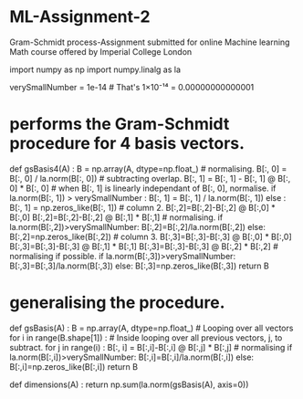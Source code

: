 # ML-Assignment-2
Gram-Schmidt process-Assignment submitted for online Machine learning Math course offered by Imperial College London 

import numpy as np
import numpy.linalg as la

verySmallNumber = 1e-14 # That's 1×10⁻¹⁴ = 0.00000000000001

# performs the Gram-Schmidt procedure for 4 basis vectors.

def gsBasis4(A) :
    B = np.array(A, dtype=np.float_) 
    # normalising.
    B[:, 0] = B[:, 0] / la.norm(B[:, 0])
    # subtracting overlap.
    B[:, 1] = B[:, 1] - B[:, 1] @ B[:, 0] * B[:, 0]
    # when B[:, 1] is linearly independant of B[:, 0], normalise.
    if la.norm(B[:, 1]) > verySmallNumber :
        B[:, 1] = B[:, 1] / la.norm(B[:, 1])
    else :
        B[:, 1] = np.zeros_like(B[:, 1])
    # column 2.
    B[:,2]=B[:,2]-B[:,2] @ B[:,0] * B[:,0]
    B[:,2]=B[:,2]-B[:,2] @ B[:,1] * B[:,1]
    # normalising.
    if la.norm(B[:,2])>verySmallNumber:
        B[:,2]=B[:,2]/la.norm(B[:,2])
    else:
        B[:,2]=np.zeros_like(B[:,2])
    # column 3.
    B[:,3]=B[:,3]-B[:,3] @ B[:,0] * B[:,0]
    B[:,3]=B[:,3]-B[:,3] @ B[:,1] * B[:,1]
    B[:,3]=B[:,3]-B[:,3] @ B[:,2] * B[:,2]
    # normalising if possible.
    if la.norm(B[:,3])>verySmallNumber:
        B[:,3]=B[:,3]/la.norm(B[:,3])
    else:
        B[:,3]=np.zeros_like(B[:,3])
    return B

# generalising the procedure.

def gsBasis(A) :
    B = np.array(A, dtype=np.float_) 
    # Looping over all vectors
    for i in range(B.shape[1]) :
        # Inside looping over all previous vectors, j, to subtract.
        for j in range(i) :
            B[:, i] = B[:,i]-B[:,i] @ B[:,j] * B[:,j]
        # normalising
        if la.norm(B[:,i])>verySmallNumber:
            B[:,i]=B[:,i]/la.norm(B[:,i])
        else:
            B[:,i]=np.zeros_like(B[:,i])
    return B

def dimensions(A) :
    return np.sum(la.norm(gsBasis(A), axis=0)) 
